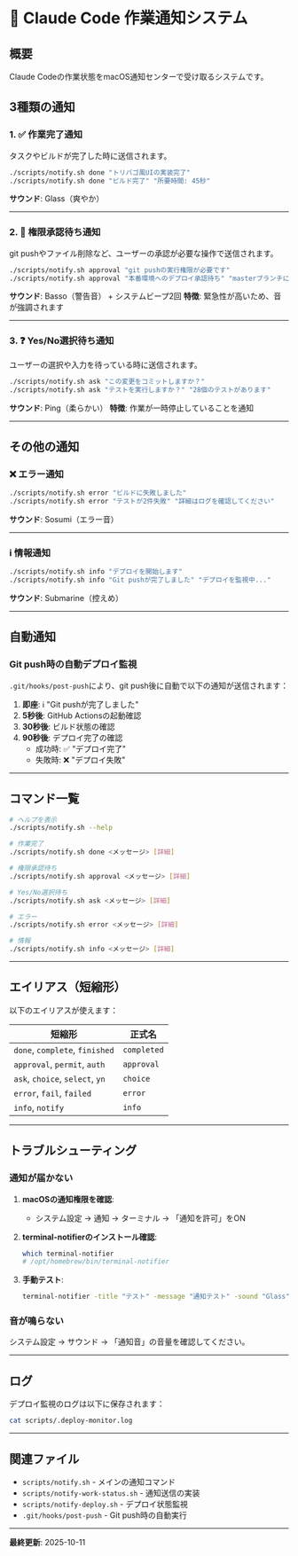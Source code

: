 # 📱 Claude Code 作業通知システム

## 概要

Claude Codeの作業状態をmacOS通知センターで受け取るシステムです。

## 3種類の通知

### 1. ✅ 作業完了通知

タスクやビルドが完了した時に送信されます。

```bash
./scripts/notify.sh done "トリバゴ風UIの実装完了"
./scripts/notify.sh done "ビルド完了" "所要時間: 45秒"
```

**サウンド**: Glass（爽やか）

---

### 2. 🔐 権限承認待ち通知

git pushやファイル削除など、ユーザーの承認が必要な操作で送信されます。

```bash
./scripts/notify.sh approval "git pushの実行権限が必要です"
./scripts/notify.sh approval "本番環境へのデプロイ承認待ち" "masterブランチに反映されます"
```

**サウンド**: Basso（警告音） + システムビープ2回
**特徴**: 緊急性が高いため、音が強調されます

---

### 3. ❓ Yes/No選択待ち通知

ユーザーの選択や入力を待っている時に送信されます。

```bash
./scripts/notify.sh ask "この変更をコミットしますか？"
./scripts/notify.sh ask "テストを実行しますか？" "28個のテストがあります"
```

**サウンド**: Ping（柔らかい）
**特徴**: 作業が一時停止していることを通知

---

## その他の通知

### ❌ エラー通知

```bash
./scripts/notify.sh error "ビルドに失敗しました"
./scripts/notify.sh error "テストが2件失敗" "詳細はログを確認してください"
```

**サウンド**: Sosumi（エラー音）

---

### ℹ️ 情報通知

```bash
./scripts/notify.sh info "デプロイを開始します"
./scripts/notify.sh info "Git pushが完了しました" "デプロイを監視中..."
```

**サウンド**: Submarine（控えめ）

---

## 自動通知

### Git push時の自動デプロイ監視

`.git/hooks/post-push`により、git push後に自動で以下の通知が送信されます：

1. **即座**: ℹ️ "Git pushが完了しました"
2. **5秒後**: GitHub Actionsの起動確認
3. **30秒後**: ビルド状態の確認
4. **90秒後**: デプロイ完了の確認
   - 成功時: ✅ "デプロイ完了"
   - 失敗時: ❌ "デプロイ失敗"

---

## コマンド一覧

```bash
# ヘルプを表示
./scripts/notify.sh --help

# 作業完了
./scripts/notify.sh done <メッセージ> [詳細]

# 権限承認待ち
./scripts/notify.sh approval <メッセージ> [詳細]

# Yes/No選択待ち
./scripts/notify.sh ask <メッセージ> [詳細]

# エラー
./scripts/notify.sh error <メッセージ> [詳細]

# 情報
./scripts/notify.sh info <メッセージ> [詳細]
```

---

## エイリアス（短縮形）

以下のエイリアスが使えます：

| 短縮形                          | 正式名      |
| ------------------------------- | ----------- |
| `done`, `complete`, `finished`  | `completed` |
| `approval`, `permit`, `auth`    | `approval`  |
| `ask`, `choice`, `select`, `yn` | `choice`    |
| `error`, `fail`, `failed`       | `error`     |
| `info`, `notify`                | `info`      |

---

## トラブルシューティング

### 通知が届かない

1. **macOSの通知権限を確認**:
   - システム設定 → 通知 → ターミナル → 「通知を許可」をON

2. **terminal-notifierのインストール確認**:

   ```bash
   which terminal-notifier
   # /opt/homebrew/bin/terminal-notifier
   ```

3. **手動テスト**:
   ```bash
   terminal-notifier -title "テスト" -message "通知テスト" -sound "Glass"
   ```

### 音が鳴らない

システム設定 → サウンド → 「通知音」の音量を確認してください。

---

## ログ

デプロイ監視のログは以下に保存されます：

```bash
cat scripts/.deploy-monitor.log
```

---

## 関連ファイル

- `scripts/notify.sh` - メインの通知コマンド
- `scripts/notify-work-status.sh` - 通知送信の実装
- `scripts/notify-deploy.sh` - デプロイ状態監視
- `.git/hooks/post-push` - Git push時の自動実行

---

**最終更新**: 2025-10-11
